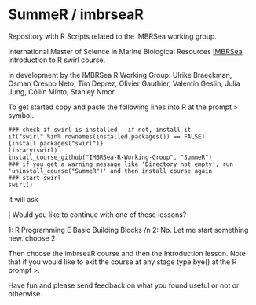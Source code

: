 # SummeR / imbrseaR
Repository with R Scripts related to the IMBRSea working group. 

International Master of Science in Marine Biological Resources [IMBRSea](http://www.imbrsea.eu/) Introduction to R swirl course.

In development by the IMBRSea R Working Group: Ulrike Braeckman, Osman Crespo Neto, Tim Deprez, Olivier Gauthier, Valentin Geslin, Julia Jung, Cóilín Minto, Stanley Nmor

To get started copy and paste the following lines into R at the prompt > symbol.

```
### check if swirl is installed - if not, install it
if("swirl" %in% rownames(installed.packages()) == FALSE) {install.packages("swirl")}
library(swirl)
install_course_github("IMBRSea-R-Working-Group", "SummeR")
### if you get a warning message like 'Directory not empty', run 'uninstall_course("SummeR")' and then install course again
### start swirl
swirl()
```
It will ask

| Would you like to continue with one of these lessons?

1: R Programming E Basic Building Blocks /n
2: No. Let me start something new.
choose 2

Then choose the imbrseaR course and then the Introduction lesson. Note that if you would like to exit the course at any stage type bye() at the R prompt >.

Have fun and please send feedback on what you found useful or not or otherwise.

